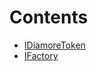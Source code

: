 

# Contents
- [IDiamoreToken](IDiamoreToken.sol/interface.IDiamoreToken.md)
- [IFactory](IFactory.sol/interface.IFactory.md)
